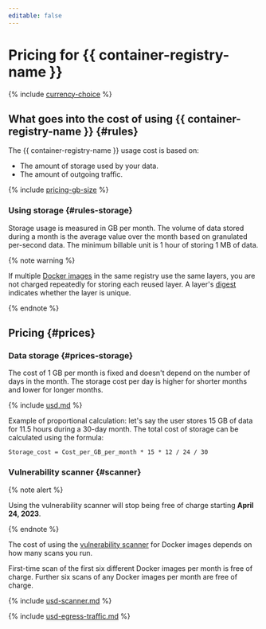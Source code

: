 ```yaml
---
editable: false
---
```


# Pricing for {{ container-registry-name }}


{% include [currency-choice](../_includes/pricing/currency-choice.md) %}


## What goes into the cost of using {{ container-registry-name }} {#rules}

The {{ container-registry-name }} usage cost is based on:
* The amount of storage used by your data.
* The amount of outgoing traffic.

{% include [pricing-gb-size](../_includes/pricing-gb-size.md) %}

### Using storage {#rules-storage}

Storage usage is measured in GB per month. The volume of data stored during a month is the average value over the month based on granulated per-second data. The minimum billable unit is 1 hour of storing 1 MB of data.

{% note warning %}

If multiple [Docker images](concepts/docker-image.md) in the same registry use the same layers, you are not charged repeatedly for storing each reused layer. A layer's [digest](concepts/docker-image.md#version) indicates whether the layer is unique.

{% endnote %}

## Pricing {#prices}

### Data storage {#prices-storage}

The cost of 1 GB per month is fixed and doesn't depend on the number of days in the month. The storage cost per day is higher for shorter months and lower for longer months.





{% include [usd.md](../_pricing/container-registry/usd.md) %}




Example of proportional calculation: let's say the user stores 15 GB of data for 11.5 hours during a 30-day month. The total cost of storage can be calculated using the formula:

```
Storage_cost = Cost_per_GB_per_month * 15 * 12 / 24 / 30
```


### Vulnerability scanner {#scanner}

{% note alert %}

Using the vulnerability scanner will stop being free of charge starting **April 24, 2023**.

{% endnote %}

The cost of using the [vulnerability scanner](concepts/vulnerability-scanner.md) for Docker images depends on how many scans you run.

First-time scan of the first six different Docker images per month is free of charge. Further six scans of any Docker images per month are free of charge.





{% include [usd-scanner.md](../_pricing/container-registry/usd-scanner.md) %}








{% include [usd-egress-traffic.md](../_pricing/usd-egress-traffic.md) %}



